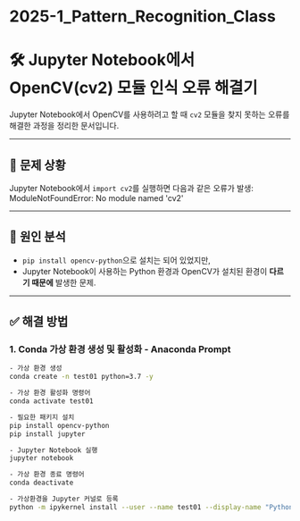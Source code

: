 # 2025-1_Pattern_Recognition_Class

# 🛠️ Jupyter Notebook에서 OpenCV(cv2) 모듈 인식 오류 해결기

Jupyter Notebook에서 OpenCV를 사용하려고 할 때 `cv2` 모듈을 찾지 못하는 오류를 해결한 과정을 정리한 문서입니다.

---

## 🐛 문제 상황

Jupyter Notebook에서 `import cv2`를 실행하면 다음과 같은 오류가 발생:
ModuleNotFoundError: No module named 'cv2'

---

## 🎯 원인 분석

- `pip install opencv-python`으로 설치는 되어 있었지만,
- Jupyter Notebook이 사용하는 Python 환경과 OpenCV가 설치된 환경이 **다르기 때문에** 발생한 문제.

---

## ✅ 해결 방법

### 1. Conda 가상 환경 생성 및 활성화 - Anaconda Prompt

```bash
- 가상 환경 생성 
conda create -n test01 python=3.7 -y

- 가상 환경 활성화 명령어
conda activate test01

- 필요한 패키지 설치
pip install opencv-python
pip install jupyter

- Jupyter Notebook 실행
jupyter notebook

- 가상 환경 종료 명령어
conda deactivate

- 가상환경을 Jupyter 커널로 등록
python -m ipykernel install --user --name test01 --display-name "Python (test01)"
